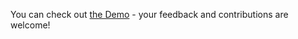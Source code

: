 You can check out [the Demo](https://rozgold.vercel.app/) - your feedback and contributions are welcome!

